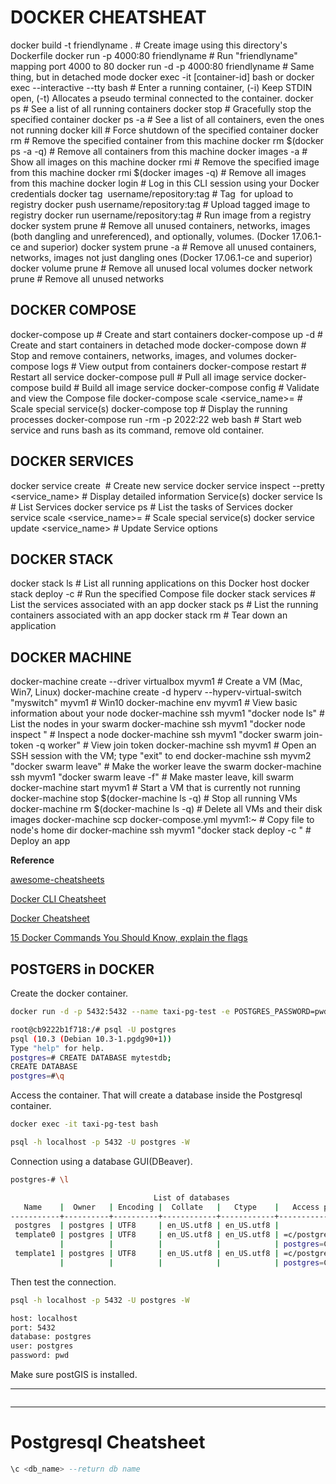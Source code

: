 # DOCKER CHEATSHEAT

docker build -t friendlyname . # Create image using this directory's Dockerfile
docker run -p 4000:80 friendlyname # Run "friendlyname" mapping port 4000 to 80
docker run -d -p 4000:80 friendlyname # Same thing, but in detached mode
docker exec -it [container-id] bash or docker exec --interactive --tty bash # Enter a running container, (-i) Keep STDIN open, (-t) Allocates a pseudo terminal connected to the container.
docker ps # See a list of all running containers
docker stop <hash> # Gracefully stop the specified container
docker ps -a # See a list of all containers, even the ones not running
docker kill <hash> # Force shutdown of the specified container
docker rm <hash> # Remove the specified container from this machine
docker rm $(docker ps -a -q)                # Remove all containers from this machine
docker images -a                            # Show all images on this machine
docker rmi <imagename>                      # Remove the specified image from this machine
docker rmi $(docker images -q) # Remove all images from this machine
docker login # Log in this CLI session using your Docker credentials
docker tag <image> username/repository:tag # Tag <image> for upload to registry
docker push username/repository:tag # Upload tagged image to registry
docker run username/repository:tag # Run image from a registry
docker system prune # Remove all unused containers, networks, images (both dangling and unreferenced), and optionally, volumes. (Docker 17.06.1-ce and superior)
docker system prune -a # Remove all unused containers, networks, images not just dangling ones (Docker 17.06.1-ce and superior)
docker volume prune # Remove all unused local volumes
docker network prune # Remove all unused networks

## DOCKER COMPOSE

docker-compose up # Create and start containers
docker-compose up -d # Create and start containers in detached mode
docker-compose down # Stop and remove containers, networks, images, and volumes
docker-compose logs # View output from containers
docker-compose restart # Restart all service
docker-compose pull # Pull all image service
docker-compose build # Build all image service
docker-compose config # Validate and view the Compose file
docker-compose scale <service_name>=<replica> # Scale special service(s)
docker-compose top # Display the running processes
docker-compose run -rm -p 2022:22 web bash # Start web service and runs bash as its command, remove old container.

## DOCKER SERVICES

docker service create <options> <image> <command> # Create new service
docker service inspect --pretty <service_name> # Display detailed information Service(s)
docker service ls # List Services
docker service ps # List the tasks of Services
docker service scale <service_name>=<replica> # Scale special service(s)
docker service update <options> <service_name> # Update Service options

## DOCKER STACK

docker stack ls # List all running applications on this Docker host
docker stack deploy -c <composefile> <appname> # Run the specified Compose file
docker stack services <appname> # List the services associated with an app
docker stack ps <appname> # List the running containers associated with an app
docker stack rm <appname> # Tear down an application

## DOCKER MACHINE

docker-machine create --driver virtualbox myvm1 # Create a VM (Mac, Win7, Linux)
docker-machine create -d hyperv --hyperv-virtual-switch "myswitch" myvm1 # Win10
docker-machine env myvm1 # View basic information about your node
docker-machine ssh myvm1 "docker node ls" # List the nodes in your swarm
docker-machine ssh myvm1 "docker node inspect <node ID>" # Inspect a node
docker-machine ssh myvm1 "docker swarm join-token -q worker" # View join token
docker-machine ssh myvm1 # Open an SSH session with the VM; type "exit" to end
docker-machine ssh myvm2 "docker swarm leave" # Make the worker leave the swarm
docker-machine ssh myvm1 "docker swarm leave -f" # Make master leave, kill swarm
docker-machine start myvm1 # Start a VM that is currently not running
docker-machine stop $(docker-machine ls -q)                               # Stop all running VMs
docker-machine rm $(docker-machine ls -q) # Delete all VMs and their disk images
docker-machine scp docker-compose.yml myvm1:~ # Copy file to node's home dir
docker-machine ssh myvm1 "docker stack deploy -c <file> <app>" # Deploy an app

**Reference**

[awesome-cheatsheets](https://github.com/LeCoupa/awesome-cheatsheets/blob/master/tools/docker.sh)

[Docker CLI Cheatsheet](https://devhints.io/docker)

[Docker Cheatsheet](https://www.saltycrane.com/blog/2017/08/docker-cheat-sheet/)

[15 Docker Commands You Should Know, explain the flags](https://towardsdatascience.com/15-docker-commands-you-should-know-970ea5203421)

## POSTGERS in DOCKER

Create the docker container.

```bash
docker run -d -p 5432:5432 --name taxi-pg-test -e POSTGRES_PASSWORD=pwd mdillon/postgis
```

```bash
root@cb9222b1f718:/# psql -U postgres
psql (10.3 (Debian 10.3-1.pgdg90+1))
Type "help" for help.
postgres=# CREATE DATABASE mytestdb;
CREATE DATABASE
postgres=#\q
```

Access the container. That will create a database inside the Postgresql container.

```bash
docker exec -it taxi-pg-test bash
```

```bash
psql -h localhost -p 5432 -U postgres -W
```

Connection using a database GUI(DBeaver).

```bash
postgres-# \l

                                List of databases
   Name    |  Owner   | Encoding |  Collate   |   Ctype    |   Access privileges
-----------+----------+----------+------------+------------+-----------------------
 postgres  | postgres | UTF8     | en_US.utf8 | en_US.utf8 |
 template0 | postgres | UTF8     | en_US.utf8 | en_US.utf8 | =c/postgres          +
           |          |          |            |            | postgres=CTc/postgres
 template1 | postgres | UTF8     | en_US.utf8 | en_US.utf8 | =c/postgres          +
           |          |          |            |            | postgres=CTc/postgres
```

Then test the connection.

```bash
psql -h localhost -p 5432 -U postgres -W
```

```bash
host: localhost
port: 5432
database: postgres
user: postgres
password: pwd
```

Make sure postGIS is installed.

---

```bash

```

---

# Postgresql Cheatsheet

```sql
\c <db_name> --return db name
```

